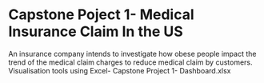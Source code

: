 # Capstone Poject 1- Medical Insurance Claim In the US
An insurance company intends to investigate how obese people impact the trend of the medical claim charges to reduce medical claim by customers.
Visualisation tools using Excel- Capstone Project 1- Dashboard.xlsx

